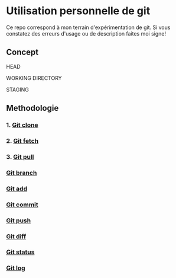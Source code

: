 # Utilisation personnelle de git

Ce repo correspond à mon terrain d'expérimentation de git. 
Si vous constatez des erreurs d'usage ou de description faites moi signe!

## Concept

HEAD

WORKING DIRECTORY

STAGING 


## Methodologie

### 1. [Git clone](GIT_CLONE.md) 
### 2. [Git fetch](GIT_FETCH.md)
### 3.  [Git pull](GIT_PULL.md)
### [Git branch](GIT_BRANCH.md)
### [Git add](GIT_ADD.md)
### [Git commit](GIT_COMMIT.md)
### [Git push](GIT_PUSH.md)

### [Git diff](GIT_DIFF.md)

### [Git status](GIT_STATUS.md)
### [Git log](GIT_LOG.md)

